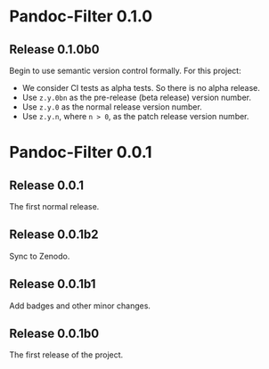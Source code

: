 # Pandoc-Filter 0.1.0
## Release 0.1.0b0
Begin to use semantic version control formally. For this project:
- We consider CI tests as alpha tests. So there is no alpha release.
- Use `z.y.0bn` as the pre-release (beta release) version number.
- Use `z.y.0` as the normal release version number.
- Use `z.y.n`, where `n > 0`, as the patch release version number.

# Pandoc-Filter 0.0.1
## Release 0.0.1
The first normal release.

## Release 0.0.1b2
Sync to Zenodo.

## Release 0.0.1b1
Add badges and other minor changes.

## Release 0.0.1b0
The first release of the project.